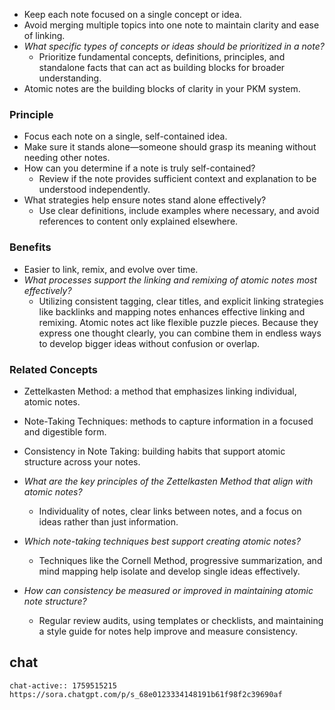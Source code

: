 - Keep each note focused on a single concept or idea.
- Avoid merging multiple topics into one note to maintain clarity and ease of linking.
- *What specific types of concepts or ideas should be prioritized in a note?*
	- Prioritize fundamental concepts, definitions, principles, and standalone facts that can act as building blocks for broader understanding.
- Atomic notes are the building blocks of clarity in your PKM system.

### Principle
- Focus each note on a single, self-contained idea.
- Make sure it stands alone—someone should grasp its meaning without needing other notes.
- How can you determine if a note is truly self-contained?
	- Review if the note provides sufficient context and explanation to be understood independently.
- What strategies help ensure notes stand alone effectively?
	- Use clear definitions, include examples where necessary, and avoid references to content only explained elsewhere.
### Benefits
- Easier to link, remix, and evolve over time.
- *What processes support the linking and remixing of atomic notes most effectively?*
	- Utilizing consistent tagging, clear titles, and explicit linking strategies like backlinks and mapping notes enhances effective linking and remixing.
Atomic notes act like flexible puzzle pieces. Because they express one thought clearly, you can combine them in endless ways to develop bigger ideas without confusion or overlap.
### Related Concepts

- Zettelkasten Method: a method that emphasizes linking individual, atomic notes.
- Note-Taking Techniques: methods to capture information in a focused and digestible form.
- Consistency in Note Taking: building habits that support atomic structure across your notes.

- *What are the key principles of the Zettelkasten Method that align with atomic notes?*
	- Individuality of notes, clear links between notes, and a focus on ideas rather than just information.
- *Which note-taking techniques best support creating atomic notes?*
	- Techniques like the Cornell Method, progressive summarization, and mind mapping help isolate and develop single ideas effectively.
- *How can consistency be measured or improved in maintaining atomic note structure?*
	- Regular review audits, using templates or checklists, and maintaining a style guide for notes help improve and measure consistency.



## chat
```smart-chatgpt
chat-active:: 1759515215 https://sora.chatgpt.com/p/s_68e0123334148191b61f98f2c39690af
```
